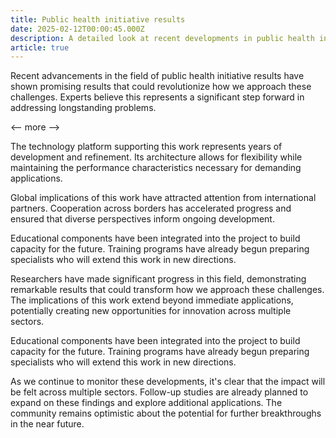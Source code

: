 ```yaml
---
title: Public health initiative results
date: 2025-02-12T00:00:45.000Z
description: A detailed look at recent developments in public health initiative results
article: true
---
```

Recent advancements in the field of public health initiative results have shown promising results that could revolutionize how we approach these challenges. Experts believe this represents a significant step forward in addressing longstanding problems.

<-- more -->

The technology platform supporting this work represents years of development and refinement. Its architecture allows for flexibility while maintaining the performance characteristics necessary for demanding applications.

Global implications of this work have attracted attention from international partners. Cooperation across borders has accelerated progress and ensured that diverse perspectives inform ongoing development.

Educational components have been integrated into the project to build capacity for the future. Training programs have already begun preparing specialists who will extend this work in new directions.

Researchers have made significant progress in this field, demonstrating remarkable results that could transform how we approach these challenges. The implications of this work extend beyond immediate applications, potentially creating new opportunities for innovation across multiple sectors.

Educational components have been integrated into the project to build capacity for the future. Training programs have already begun preparing specialists who will extend this work in new directions.

As we continue to monitor these developments, it's clear that the impact will be felt across multiple sectors. Follow-up studies are already planned to expand on these findings and explore additional applications. The community remains optimistic about the potential for further breakthroughs in the near future.
